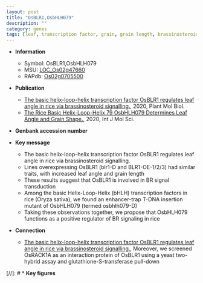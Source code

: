 ```yaml
---
layout: post
title: "OsBLR1,OsbHLH079"
description: ""
category: genes
tags: [leaf, transcription factor, grain, grain length, brassinosteroid,  BR , Brassinosteroid, signal transduction, BR signaling]
---
```


* **Information**  
    + Symbol: OsBLR1,OsbHLH079  
    + MSU: [LOC_Os02g47660](http://rice.plantbiology.msu.edu/cgi-bin/ORF_infopage.cgi?orf=LOC_Os02g47660)  
    + RAPdb: [Os02g0705500](http://rapdb.dna.affrc.go.jp/viewer/gbrowse_details/irgsp1?name=Os02g0705500)  

* **Publication**  
    + [The basic helix-loop-helix transcription factor OsBLR1 regulates leaf angle in rice via brassinosteroid signalling.](http://www.ncbi.nlm.nih.gov/pubmed?term=The+basic+helix-loop-helix+transcription+factor+OsBLR1+regulates+leaf+angle+in+rice+via+brassinosteroid+signalling.%5BTitle%5D), 2020, Plant Mol Biol.
    + [The Rice Basic Helix-Loop-Helix 79 OsbHLH079 Determines Leaf Angle and Grain Shape.](http://www.ncbi.nlm.nih.gov/pubmed?term=The+Rice+Basic+Helix-Loop-Helix+79+OsbHLH079+Determines+Leaf+Angle+and+Grain+Shape.%5BTitle%5D), 2020, Int J Mol Sci.

* **Genbank accession number**  

* **Key message**  
    + The basic helix-loop-helix transcription factor OsBLR1 regulates leaf angle in rice via brassinosteroid signalling.
    + Lines overexpressing OsBLR1 (blr1-D and BLR1-OE-1/2/3) had similar traits, with increased leaf angle and grain length
    + These results suggest that OsBLR1 is involved in BR signal transduction
    + Among the basic Helix-Loop-Helix (bHLH) transcription factors in rice (Oryza sativa), we found an enhancer-trap T-DNA insertion mutant of OsbHLH079 (termed osbhlh079-D)
    + Taking these observations together, we propose that OsbHLH079 functions as a positive regulator of BR signaling in rice

* **Connection**  
    + [The basic helix-loop-helix transcription factor OsBLR1 regulates leaf angle in rice via brassinosteroid signalling.](http://www.ncbi.nlm.nih.gov/pubmed?term=The+basic+helix-loop-helix+transcription+factor+OsBLR1+regulates+leaf+angle+in+rice+via+brassinosteroid+signalling.%5BTitle%5D),  Moreover, we screened OsRACK1A as an interaction protein of OsBLR1 using a yeast two-hybrid assay and glutathione-S-transferase pull-down

[//]: # * **Key figures**  


